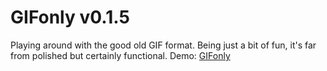 # GIFonly v0.1.5
Playing around with the good old GIF format.
Being just a bit of fun, it's far from polished but certainly functional.
Demo: [GIFonly](https://gifonly.trippnology.com/)